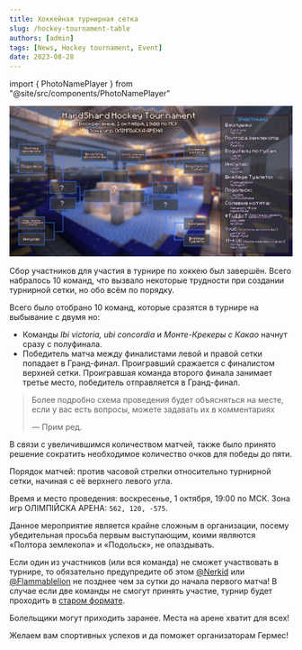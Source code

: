 ```yaml
---
title: Хоккейная турнирная сетка
slug: /hockey-tournament-table
authors: [admin]
tags: [News, Hockey tournament, Event]
date: 2023-08-28
---
```


import { PhotoNamePlayer } from "@site/src/components/PhotoNamePlayer"

![Сетка первого хоккейного турнира HardShard](./img/hardshard-hockey-tournament-table.jpg)

Сбор участников для участия в турнире по хоккею был завершён. Всего набралось 10 команд, что вызвало некоторые трудности при создании турнирной сетки, но обо всём по порядку.

<!--truncate-->

Всего было отобрано 10 команд, которые сразятся в турнире на выбывание с двумя но:
- Команды _Ibi victoria, ubi concordia_ и _Монте-Крекеры с Какао_ начнут сразу с полуфинала.
- Победитель матча между финалистами левой и правой сетки попадает в Гранд-финал. Проигравший сражается с финалистом верхней сетки. Проигравшая команда второго финала занимает третье место, победитель отправляется в Гранд-финал.

> Более подробно схема проведения будет объясняться на месте, если у вас есть вопросы, можете задавать их в комментариях 
> 
> — Прим ред.

В связи с увеличившимся количеством матчей, также было принято решение сократить необходимое количество очков для победы до пяти.

Порядок матчей: против часовой стрелки относительно турнирной сетки, начиная с её верхнего левого угла.

Время и место проведения: воскресенье, 1 октября, 19:00 по МСК. Зона игр ОЛIМПIЙСКА АРЕНА: `562, 120, -575`.

Данное мероприятие является крайне сложным в организации, посему убедительная просьба первым выступающим, коими являются «Полтора землекопа» и «Подольск», не опаздывать.

Если один из участников (или вся команда) не сможет участвовать в турнире, то обязательно предупредите об этом [@Nerkid](https://t.me/Nerkid) или [@Flammablelion](https://t.me/Flammablelion) не позднее чем за сутки до начала первого матча! В случае если две команды не смогут принять участие, турнир будет проходить в [старом формате](https://t.me/hardshardru/415).

Болельщики могут приходить заранее. Места на арене хватит для всех!

Желаем вам спортивных успехов и да поможет организаторам Гермес!